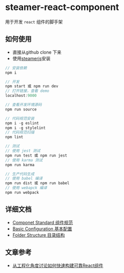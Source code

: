 # steamer-react-component

用于开发 `react` 组件的脚手架


## 如何使用

* 直接从github clone 下来
* 使用[steamerjs](https://github.com/SteamerTeam/steamerjs)安装

```javascript
// 安装依赖
npm i

// 开发
npm start 或 npm run dev
// 打开链接，查看 demo
localhost:9000

// 查看开发环境源码
npm run source

// 代码规范安装
npm i -g eslint
npm i -g stylelint
// 代码规范扫描
npm lint

// 测试
// 使用 jest 测试
npm run test 或 npm run jest
// 使用 karma 测试
npm run karma

// 生产代码生成
// 使用 babel 编译
npm run dist 或 npm run babel
// 使用 webapck 编译
npm run webpack

```


## 详细文档
* [Componet Standard 组件规范](https://github.com/SteamerTeam/steamer-react-component/wiki/Componet-Standard-%E7%BB%84%E4%BB%B6%E8%A7%84%E8%8C%83)
* [Basic Configuration 基本配置](https://github.com/SteamerTeam/steamer-react-component/wiki/Basic-Configuration-%E5%9F%BA%E6%9C%AC%E9%85%8D%E7%BD%AE)
* [Folder Structure 目录结构](https://github.com/SteamerTeam/steamer-react-component/wiki/Folder-Structure-%E7%9B%AE%E5%BD%95%E7%BB%93%E6%9E%84)

## 文章参考
* [从工程化角度讨论如何快速构建可靠React组件](https://github.com/lcxfs1991/blog/issues/18)